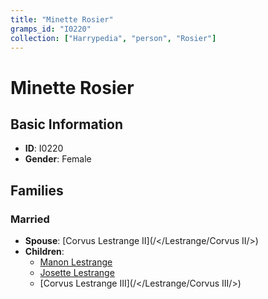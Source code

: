 ```yaml
---
title: "Minette Rosier"
gramps_id: "I0220"
collection: ["Harrypedia", "person", "Rosier"]
---
```


# Minette Rosier

## Basic Information

- **ID**: I0220
- **Gender**: Female

## Families

### Married

- **Spouse**: [Corvus Lestrange II](/</Lestrange/Corvus II/>)
- **Children**:
  - [Manon Lestrange](//Lestrange/Manon/)
  - [Josette Lestrange](//Lestrange/Josette/)
  - [Corvus Lestrange III](/</Lestrange/Corvus III/>)

